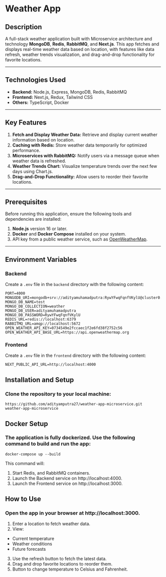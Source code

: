 # Weather App

## Description
A full-stack weather application built with Microservice architecture and technology **MongoDB**, **Redis**, **RabbitMQ**, and **Next.js**. This app fetches and displays real-time weather data based on location, with features like data refresh, weather trends visualization, and drag-and-drop functionality for favorite locations.

---

## Technologies Used
- **Backend:** Node.js, Express, MongoDB, Redis, RabbitMQ
- **Frontend:** Next.js, Redux, Tailwind CSS
- **Others:** TypeScript, Docker

---

## Key Features
1. **Fetch and Display Weather Data:** Retrieve and display current weather information based on location.
2. **Caching with Redis:** Store weather data temporarily for optimized performance.
3. **Microservices with RabbitMQ:** Notify users via a message queue when weather data is refreshed.
4. **Weather Trends Chart:** Visualize temperature trends over the next few days using Chart.js.
5. **Drag-and-Drop Functionality:** Allow users to reorder their favorite locations.

---

## Prerequisites
Before running this application, ensure the following tools and dependencies are installed:
1. **Node.js** version 16 or later.
2. **Docker** and **Docker Compose** installed on your system.
3. API key from a public weather service, such as [OpenWeatherMap](https://openweathermap.org/api).

---

## Environment Variables
### Backend
Create a `.env` file in the `backend` directory with the following content:
```env
PORT=4000
MONGODB_URI=mongodb+srv://adityamuhamadputra:RywYFwqFqnfVKylU@cluster0.aoql4.mongodb.net/
MONGO_DB_NAME=test
MONGO_DB_COLLECTION=weather
MONGO_DB_USER=adityamuhamadputra
MONGO_DB_PASSWORD=RywYFwqFqnfVKylU
REDIS_URL=redis://localhost:6379
RABBITMQ_URL=amqp://localhost:5672
OPEN_WEATHER_API_KEY=0734549e2fccaec1f2e6fd38f2752c56
OPEN_WEATHER_API_BASE_URL=https://api.openweathermap.org
```

### Frontend
Create a `.env` file in the `frontend` directory with the following content:
```env
NEXT_PUBLIC_API_URL=http://localhost:4000
```

## Installation and Setup
### Clone the repository to your local machine:
```
https://github.com/adityamputra27/weather-app-microservice.git
weather-app-microservice
```

## Docker Setup
### The application is fully dockerized. Use the following command to build and run the app:
```
docker-compose up --build
```

This command will:
1. Start Redis, and RabbitMQ containers.
2. Launch the Backend service on http://localhost:4000.
3. Launch the Frontend service on http://localhost:3000.

## How to Use
### Open the app in your browser at http://localhost:3000.
1. Enter a location to fetch weather data.
2. View:
  - Current temperature
  - Weather conditions
  - Future forecasts
3. Use the refresh button to fetch the latest data.
4. Drag and drop favorite locations to reorder them.
5. Button to change temperature to Celsius and Fahrenheit.

